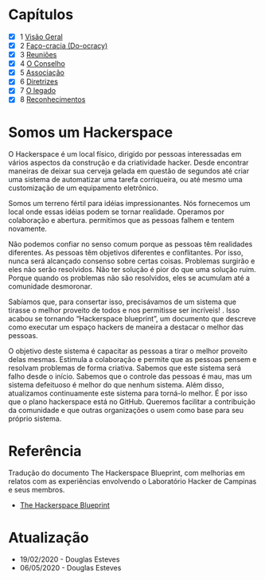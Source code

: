 # Capítulos 
 - [x] 1 [Visão Geral](https://github.com/lhc/hackerspace-blueprint/blob/master/1-visao-geral.md)
 - [x] 2 [Faço-cracia (Do-ocracy)](https://github.com/lhc/hackerspace-blueprint/blob/master/2-do-ocracy.md)
 - [x] 3 [Reuniões](https://github.com/lhc/hackerspace-blueprint/blob/master/3-reunioes.md)
 - [x] 4 [O Conselho](https://github.com/lhc/hackerspace-blueprint/blob/master/4-o-conselho.md)
 - [x] 5 [Associação](https://github.com/lhc/hackerspace-blueprint/blob/master/5-associacao.md)
 - [x] 6 [Diretrizes](https://github.com/lhc/hackerspace-blueprint/blob/master/6-diretrizes.md)
 - [x] 7 [O legado](https://github.com/lhc/hackerspace-blueprint/blob/master/7-o-legado.md)
 - [x] 8 [Reconhecimentos](https://github.com/lhc/hackerspace-blueprint/blob/master/8-reconhecimentos.md)

# Somos um Hackerspace

O Hackerspace é um local físico, dirigido por pessoas interessadas em vários aspectos da construção e da criatividade hacker. Desde encontrar maneiras de deixar sua cerveja gelada em questão de segundos até criar uma sistema de automatizar uma tarefa corriqueira, ou até mesmo uma customização de um equipamento eletrônico.

Somos um terreno fértil para idéias impressionantes. Nós fornecemos um local onde essas idéias podem se tornar realidade. Operamos por colaboração e abertura. permitimos que as pessoas falhem e tentem novamente.

Não podemos confiar no senso comum porque as pessoas têm realidades diferentes.
As pessoas têm objetivos diferentes e conflitantes. Por isso, nunca será alcançado consenso sobre certas coisas. Problemas surgirão e eles não serão resolvidos.
Não ter solução é pior do que uma solução ruim. Porque quando os problemas não são resolvidos, eles se acumulam até a comunidade desmoronar.

Sabíamos que, para consertar isso, precisávamos de um sistema que tirasse o melhor proveito de todos e nos permitisse ser incríveis! . Isso acabou se tornando “Hackerspace blueprint”, um documento que descreve como executar um espaço hackers de maneira a destacar o melhor das pessoas. 

O objetivo deste sistema é capacitar as pessoas a tirar o melhor proveito delas mesmas. Estimula a colaboração e permite que as pessoas pensem e resolvam problemas de forma criativa. Sabemos que este sistema será falho desde o início. Sabemos que o controle das pessoas é mau, mas um sistema defeituoso é melhor do que nenhum sistema. Além disso, atualizamos continuamente este sistema para torná-lo melhor. É por isso que o plano hackerspace está no GitHub. Queremos facilitar a contribuição da comunidade e que outras organizações o usem como base para seu próprio sistema.

# Referência 
Tradução do documento The Hackerspace Blueprint, com melhorias em relatos com as experiências envolvendo o Laboratório Hacker de Campinas e seus membros.
- [The Hackerspace Blueprint](https://hackerspace.design/)

# Atualização
- 19/02/2020 - Douglas Esteves
- 06/05/2020 - Douglas Esteves
